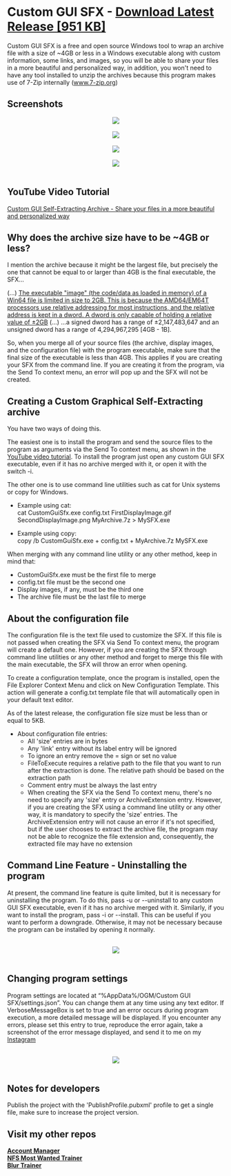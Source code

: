 # Custom GUI SFX - [Download Latest Release [951 KB]](https://github.com/odell0111/custom-gui-sfx/releases/download/latest/CustomGuiSfx-win64-n6.0-fd.zip)
Custom GUI SFX is a free and open source Windows tool to wrap an archive file with a size of ~4GB or less in a Windows executable along with custom information, some links, and images, so you will be able to share your files in a more beautiful and personalized way, in addition, you won't need to have any tool installed to unzip the archives because this program makes use of 7-Zip internally (www.7-zip.org)

## Screenshots
<div align="center">
	<img src="Screenshots/01.%20Screenshot.png"><br/><br/>
	<img src="Screenshots/02.%20Screenshot%20-%20Extracting.png"><br/><br/>
	<img src="Screenshots/03.%20GIF.gif?raw=true"> <br/><br/>
	<img src="Screenshots/04.%20Creation%20Progress%20Window.png"> <br/><br/>
</div>

## YouTube Video Tutorial
[Custom GUI Self-Extracting Archive - Share your files in a more beautiful and personalized way](https://www.youtube.com/watch?v=qlR_LbXq8Zo)

## Why does the archive size have to be ~4GB or less?
I mention the archive because it might be the largest file, but precisely the one that cannot be equal to or larger than 4GB is the final executable, the SFX…

(...) [The executable "image" (the code/data as loaded in memory) of a Win64 file is limited in size to 2GB. This is because the AMD64/EM64T processors use relative addressing for most instructions, and the relative address is kept in a dword. A dword is only capable of holding a relative value of ±2GB](http://www.godevtool.com/GoasmHelp/64bits.htm#diffe) (...)
...a signed dword has a range of ±2,147,483,647 and an unsigned dword has a range of 4,294,967,295 [4GB - 1B].

So, when you merge all of your source files (the archive, display images, and the configuration file) with the program executable, make sure that the final size of the executable is less than 4GB. This applies if you are creating your SFX from the command line. If you are creating it from the program, via the Send To context menu, an error will pop up and the SFX will not be created.

## Creating a Custom Graphical Self-Extracting archive
You have two ways of doing this.

The easiest one is to install the program and send the source files to the program as arguments via the Send To context menu, as shown in the [YouTube video tutorial](https://www.youtube.com/watch?v=qlR_LbXq8Zo). To install the program just open any custom GUI SFX executable, even if it has no archive merged with it, or open it with the switch -i.

The other one is to use command line utilities such as cat for Unix systems or copy for Windows.

- Example using cat:<br/>
	cat CustomGuiSfx.exe config.txt FirstDisplayImage.gif SecondDisplayImage.png MyArchive.7z > MySFX.exe
	
- Example using copy:<br/>
	copy /b CustomGuiSfx.exe + config.txt + MyArchive.7z MySFX.exe

When merging with any command line utility or any other method, keep in mind that:
* CustomGuiSfx.exe must be the first file to merge
* config.txt file must be the second one
* Display images, if any, must be the third one
* The archive file must be the last file to merge

## About the configuration file
The configuration file is the text file used to customize the SFX. If this file is not passed when creating the SFX via Send To context menu, the program will create a default one. However, if you are creating the SFX through command line utilities or any other method and forget to merge this file with the main executable, the SFX will throw an error when opening.

To create a configuration template, once the program is installed, open the File Explorer Context Menu and click on New Configuration Template. This action will generate a config.txt template file that will automatically open in your default text editor.

As of the latest release, the configuration file size must be less than or equal to 5KB.

* About configuration file entries:
	* All 'size' entries are in bytes
	* Any 'link' entry without its label entry will be ignored
	* To ignore an entry remove the = sign or set no value
	* FileToExecute requires a relative path to the file that you want to run after the extraction is done. The relative path should be based on the extraction path
	* Comment entry must be always the last entry
	* When creating the SFX via the Send To context menu, there's no need to specify any 'size' entry or ArchiveExtension entry. However, if you are creating the SFX using a command line utility or any other way, it is mandatory to specify the 'size' entries. The ArchiveExtension entry will not cause an error if it's not specified, but if the user chooses to extract the archive file, the program may not be able to recognize the file extension and, consequently, the extracted file may have no extension

## Command Line Feature - Uninstalling the program
At present, the command line feature is quite limited, but it is necessary for uninstalling the program. To do this, pass -u or --uninstall to any custom GUI SFX executable, even if it has no archive merged with it. Similarly, if you want to install the program, pass -i or --install. This can be useful if you want to perform a downgrade. Otherwise, it may not be necessary because the program can be installed by opening it normally.

<br/>
<div align="center">
	<img src="Screenshots/05.%20Command%20Line%20Feature.jpg"><br/><br/>
</div>

## Changing program settings
Program settings are located at “%AppData%/OGM/Custom GUI SFX/settings.json”. You can change them at any time using any text editor. If VerboseMessageBox is set to true and an error occurs during program execution, a more detailed message will be displayed. If you encounter any errors, please set this entry to true, reproduce the error again, take a screenshot of the error message displayed, and send it to me on my [Instagram](https://instagram.com/odell0111)

<br/>
<div align="center">
	<img src="Screenshots/06.%20Program%20Settings.jpg"><br/><br/>
</div>

## Notes for developers
Publish the project with the 'PublishProfile.pubxml' profile to get a single file, make sure to increase the project version.

## Visit my other repos
**[Account Manager](https://github.com/odell0111/account-manager)** </br>
**[NFS Most Wanted Trainer](https://github.com/odell0111/nfs-mostwanted-trainer)**</br>
**[Blur Trainer](https://github.com/odell0111/blur-trainer)**</br>

